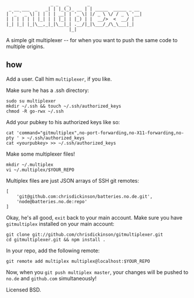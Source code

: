                      _ _   _       _                    
     _ __ ___  _   _| | |_(_)_ __ | | _____  _____ _ __ 
    | '_ ` _ \| | | | | __| | '_ \| |/ _ \ \/ / _ \ '__|
    | | | | | | |_| | | |_| | |_) | |  __/>  <  __/ |   
    |_| |_| |_|\__,_|_|\__|_| .__/|_|\___/_/\_\___|_|   
                            |_|     

A simple git multiplexer -- for when you want to push the same code to multiple origins.

## how

Add a user. Call him `multiplexer`, if you like.

Make sure he has a .ssh directory:

    sudo su multiplexer
    mkdir ~/.ssh && touch ~/.ssh/authorized_keys
    chmod -R go-rwx ~/.ssh

Add your pubkey to his authorized keys like so:

    cat 'command="gitmultiplex",no-port-forwarding,no-X11-forwarding,no-pty ' > ~/.ssh/authorized_keys
    cat <yourpubkey> >> ~/.ssh/authorized_keys

Make some multiplexer files!

    mkdir ~/.multiplex
    vi ~/.multiplex/$YOUR_REPO

Multiplex files are just JSON arrays of SSH git remotes:

    [
        'git@github.com:chrisdickinson/batteries.no.de.git',
        'node@batteries.no.de:repo'
    ]

Okay, he's all good, `exit` back to your main account. Make sure you have `gitmultiplex` installed on your main account:

    git clone git://github.com/chrisdickinson/gitmultiplexer.git
    cd gitmultiplexer.git && npm install .

In your repo, add the following remote:

    git remote add multiplex multiplex@localhost:$YOUR_REPO

Now, when you `git push multiplex master`, your changes will be pushed to `no.de` and `github.com` simultaneously! 

Licensed BSD.
